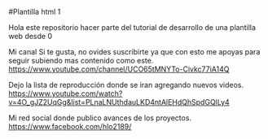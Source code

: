 #Plantilla html 1

Hola este repositorio hacer parte del tutorial de desarrollo de una plantilla web desde 0

Mi canal Si te gusta, no ovides suscribirte ya que con esto me apoyas para seguir subiendo mas contenido como este.
https://www.youtube.com/channel/UCO65tMNYTo-Civkc77iA14Q

Dejo la lista de reproducción donde se iran agregando nuevos videos.
https://www.youtube.com/watch?v=4O_gJZ2UqGg&list=PLnaLNUthdauLKD4ntAlEHdQhSpdGQlLy4

Mi red social donde publico avances de los proyectos.
https://www.facebook.com/hlo2189/ 
